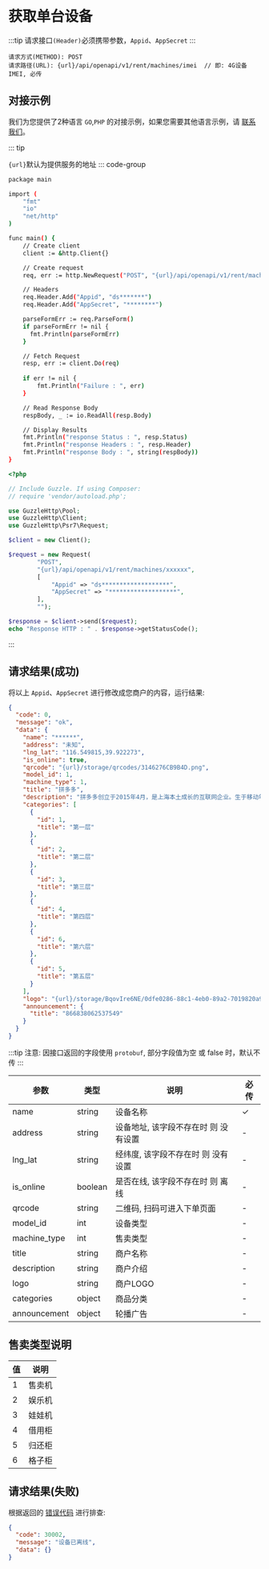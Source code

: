 # 获取单台设备

:::tip
请求接口`(Header)`必须携带参数，`Appid`、`AppSecret`
:::

```
请求方式(METHOD): POST
请求路径(URL): {url}/api/openapi/v1/rent/machines/imei  // 即: 4G设备 IMEI, 必传
```

## 对接示例

我们为您提供了2种语言 `GO`,`PHP` 的对接示例，如果您需要其他语言示例，请 [联系我们](support.md)。

::: tip

`{url}`默认为提供服务的地址
::: code-group

```sh [GO]
package main

import (
	"fmt"
	"io"
	"net/http"
)

func main() {
	// Create client
	client := &http.Client{}

	// Create request
	req, err := http.NewRequest("POST", "{url}/api/openapi/v1/rent/machines/*****", nil)

	// Headers
	req.Header.Add("Appid", "ds*******")
	req.Header.Add("AppSecret", "********")

	parseFormErr := req.ParseForm()
	if parseFormErr != nil {
	  fmt.Println(parseFormErr)    
	}

	// Fetch Request
	resp, err := client.Do(req)
	
	if err != nil {
		fmt.Println("Failure : ", err)
	}

	// Read Response Body
	respBody, _ := io.ReadAll(resp.Body)

	// Display Results
	fmt.Println("response Status : ", resp.Status)
	fmt.Println("response Headers : ", resp.Header)
	fmt.Println("response Body : ", string(respBody))
}
```

```php [PHP]
<?php

// Include Guzzle. If using Composer:
// require 'vendor/autoload.php';

use GuzzleHttp\Pool;
use GuzzleHttp\Client;
use GuzzleHttp\Psr7\Request;

$client = new Client();

$request = new Request(
        "POST",
        "{url}/api/openapi/v1/rent/machines/xxxxxx",
        [
            "Appid" => "ds*******************",
            "AppSecret" => "*******************",
        ],
        "");

$response = $client->send($request);
echo "Response HTTP : " . $response->getStatusCode();
```

:::

## 请求结果(成功)

将以上 `Appid`、`AppSecret` 进行修改成您商户的内容，运行结果:

```json
{
  "code": 0,
  "message": "ok",
  "data": {
    "name": "******",
    "address": "未知",
    "lng_lat": "116.549815,39.922273",
    "is_online": true,
    "qrcode": "{url}/storage/qrcodes/3146276CB9B4D.png",
    "model_id": 1,
    "machine_type": 1,
    "title": "拼多多",
    "description": "拼多多创立于2015年4月，是上海本土成长的互联网企业。生于移动年代，拼多多以农产品零售平台起家，深耕农业，开创了以拼为特色的农产品零售的新模式，逐步发展成为以农副产品为鲜明特色的全品类综合性电商平台，是全球具备规模的纯移动电商平台。",
    "categories": [
      {
        "id": 1,
        "title": "第一层"
      },
      {
        "id": 2,
        "title": "第二层"
      },
      {
        "id": 3,
        "title": "第三层"
      },
      {
        "id": 4,
        "title": "第四层"
      },
      {
        "id": 6,
        "title": "第六层"
      },
      {
        "id": 5,
        "title": "第五层"
      }
    ],
    "logo": "{url}/storage/BqovIre6NE/0dfe0286-88c1-4eb0-89a2-7019820a9118.png",
    "announcement": {
      "title": "866838062537549"
    }
  }
}
```

:::tip
注意: 因接口返回的字段使用 ``protobuf``, 部分字段值为空 或 false 时，默认不传
:::

| 参数           | 类型      | 说明                   | 必传 |
|--------------|---------|----------------------|----|
| name         | string  | 设备名称                 | ✓  |
| address      | string  | 设备地址, 该字段不存在时 则 没有设置 | -  |
| lng_lat      | string  | 经纬度, 该字段不存在时 则 没有设置  | -  |
| is_online    | boolean | 是否在线, 该字段不存在时 则 离线   | -  |
| qrcode       | string  | 二维码, 扫码可进入下单页面       | -  |
| model_id     | int     | 设备类型                 | -  |
| machine_type | int     | 售卖类型                 | -  |
| title        | string  | 商户名称                 | -  |
| description  | string  | 商户介绍                 | -  |
| logo         | string  | 商户LOGO               | -  |
| categories   | object  | 商品分类                 | -  |
| announcement | object  | 轮播广告                 | -  |

## 售卖类型说明

| 值 | 说明  | 
|---|-----|
| 1 | 售卖机 |
| 2 | 娱乐机 |
| 3 | 娃娃机 |
| 4 | 借用柜 |
| 5 | 归还柜 |
| 6 | 格子柜 |

## 请求结果(失败)

根据返回的 [错误代码](error_code.md) 进行排查:

```json
{
  "code": 30002,
  "message": "设备已离线",
  "data": {}
}
```